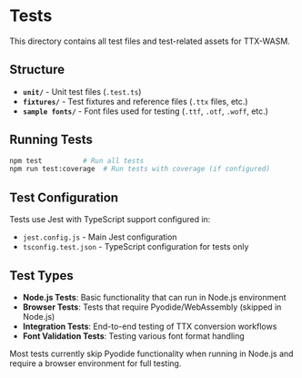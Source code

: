 # Tests

This directory contains all test files and test-related assets for TTX-WASM.

## Structure

- **`unit/`** - Unit test files (`.test.ts`)
- **`fixtures/`** - Test fixtures and reference files (`.ttx` files, etc.)
- **`sample fonts/`** - Font files used for testing (`.ttf`, `.otf`, `.woff`,
  etc.)

## Running Tests

```bash
npm test          # Run all tests
npm run test:coverage  # Run tests with coverage (if configured)
```

## Test Configuration

Tests use Jest with TypeScript support configured in:

- `jest.config.js` - Main Jest configuration
- `tsconfig.test.json` - TypeScript configuration for tests only

## Test Types

- **Node.js Tests**: Basic functionality that can run in Node.js environment
- **Browser Tests**: Tests that require Pyodide/WebAssembly (skipped in Node.js)
- **Integration Tests**: End-to-end testing of TTX conversion workflows
- **Font Validation Tests**: Testing various font format handling

Most tests currently skip Pyodide functionality when running in Node.js and
require a browser environment for full testing.
